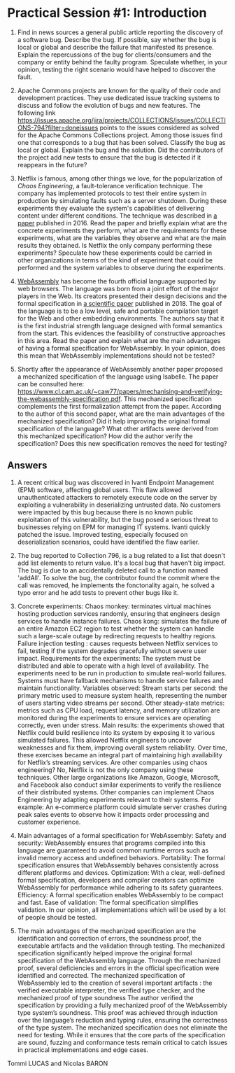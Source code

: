 # Practical Session #1: Introduction

1. Find in news sources a general public article reporting the discovery of a software bug. Describe the bug. If possible, say whether the bug is local or global and describe the failure that manifested its presence. Explain the repercussions of the bug for clients/consumers and the company or entity behind the faulty program. Speculate whether, in your opinion, testing the right scenario would have helped to discover the fault.

2. Apache Commons projects are known for the quality of their code and development practices. They use dedicated issue tracking systems to discuss and follow the evolution of bugs and new features. The following link https://issues.apache.org/jira/projects/COLLECTIONS/issues/COLLECTIONS-794?filter=doneissues points to the issues considered as solved for the Apache Commons Collections project. Among those issues find one that corresponds to a bug that has been solved. Classify the bug as local or global. Explain the bug and the solution. Did the contributors of the project add new tests to ensure that the bug is detected if it reappears in the future?

3. Netflix is famous, among other things we love, for the popularization of *Chaos Engineering*, a fault-tolerance verification technique. The company has implemented protocols to test their entire system in production by simulating faults such as a server shutdown. During these experiments they evaluate the system's capabilities of delivering content under different conditions. The technique was described in [a paper](https://arxiv.org/ftp/arxiv/papers/1702/1702.05843.pdf) published in 2016. Read the paper and briefly explain what are the concrete experiments they perform, what are the requirements for these experiments, what are the variables they observe and what are the main results they obtained. Is Netflix the only company performing these experiments? Speculate how these experiments could be carried in other organizations in terms of the kind of experiment that could be performed and the system variables to observe during the experiments.

4. [WebAssembly](https://webassembly.org/) has become the fourth official language supported by web browsers. The language was born from a joint effort of the major players in the Web. Its creators presented their design decisions and the formal specification in [a scientific paper](https://people.mpi-sws.org/~rossberg/papers/Haas,%20Rossberg,%20Schuff,%20Titzer,%20Gohman,%20Wagner,%20Zakai,%20Bastien,%20Holman%20-%20Bringing%20the%20Web%20up%20to%20Speed%20with%20WebAssembly.pdf) published in 2018. The goal of the language is to be a low level, safe and portable compilation target for the Web and other embedding environments. The authors say that it is the first industrial strength language designed with formal semantics from the start. This evidences the feasibility of constructive approaches in this area. Read the paper and explain what are the main advantages of having a formal specification for WebAssembly. In your opinion, does this mean that WebAssembly implementations should not be tested? 

5.  Shortly after the appearance of WebAssembly another paper proposed a mechanized specification of the language using Isabelle. The paper can be consulted here: https://www.cl.cam.ac.uk/~caw77/papers/mechanising-and-verifying-the-webassembly-specification.pdf. This mechanized specification complements the first formalization attempt from the paper. According to the author of this second paper, what are the main advantages of the mechanized specification? Did it help improving the original formal specification of the language? What other artifacts were derived from this mechanized specification? How did the author verify the specification? Does this new specification removes the need for testing?

## Answers

1. A recent critical bug was discovered in Ivanti Endpoint Management (EPM) software, affecting global users. This flaw allowed unauthenticated attackers to remotely execute code on the server by exploiting a vulnerability in deserializing untrusted data. No customers were impacted by this bug because there is no known public exploitation of this vulnerability, but the bug posed a serious threat to businesses relying on EPM for managing IT systems. Ivanti quickly patched the issue. Improved testing, especially focused on deserialization scenarios, could have identified the flaw earlier.

2. The bug reported to Collection 796, is a bug related to a list that doesn't add list elements to return value. It's a local bug that haven't big impact. The bug is due to an accidentally deleted call to a function named 'addAll'. To solve the bug, the contributor found the commit where the call was removed, he implements the fonctonality again, he solved a typo error and he add tests to prevent other bugs like it.

3. Concrete experiments:
Chaos monkey: terminates virtual machines hosting production services randomly, ensuring that engineers design services to handle instance failures.
Chaos kong: simulates the failure of an entire Amazon EC2 region to test whether the system can handle such a large-scale outage by redirecting requests to healthy regions.
Failure injection testing : causes requests between Netflix services to fail, testing if the system degrades gracefully without severe user impact.
Requirements for the experiments:
The system must be distributed and able to operate with a high level of availability.
The experiments need to be run in production to simulate real-world failures.
Systems must have fallback mechanisms to handle service failures and maintain functionality.
Variables observed:
Stream starts per second: the primary metric used to measure system health, representing the number of users starting video streams per second.
Other steady-state metrics: metrics such as CPU load, request latency, and memory utilization are monitored during the experiments to ensure services are operating correctly, even under stress.
Main results: the experiments showed that Netflix could build resilience into its system by exposing it to various simulated failures. This allowed Netflix engineers to uncover weaknesses and fix them, improving overall system reliability. Over time, these exercises became an integral part of maintaining high availability for Netflix’s streaming services.
Are other companies using chaos engineering? No, Netflix is not the only company using these techniques. Other large organizations like Amazon, Google, Microsoft, and Facebook also conduct similar experiments to verify the resilience of their distributed systems​.
Other companies can implement Chaos Engineering by adapting experiments relevant to their systems. For example:
An e-commerce platform could simulate server crashes during peak sales events to observe how it impacts order processing and customer experience.

4. Main advantages of a formal specification for WebAssembly:
Safety and security: WebAssembly ensures that programs compiled into this language are guaranteed to avoid common runtime errors such as invalid memory access and undefined behaviors.
Portability: The formal specification ensures that WebAssembly behaves consistently across different platforms and devices.
Optimization: With a clear, well-defined formal specification, developers and compiler creators can optimize WebAssembly for performance while adhering to its safety guarantees.
Efficiency: A formal specification enables WebAssembly to be compact and fast.
Ease of validation: The formal specification simplifies validation.
In our opinion, all implementations which will be used by a lot of people should be tested.

5. The main advantages of the mechanized specification are the identification and correction of errors, the soundness proof, the executable artifacts and the validation through testing.
The mechanized specification significantly helped improve the original formal specification of the WebAssembly language. Through the mechanized proof, several deficiencies and errors in the official specification were identified and corrected.
The mechanized specification of WebAssembly led to the creation of several important artifacts : the verified executable interpreter, the verified type checker, and the mechanized proof of type soundness
The author verified the specification by providing a fully mechanized proof of the WebAssembly type system’s soundness. This proof was achieved through induction over the language’s reduction and typing rules, ensuring the correctness of the type system.
The mechanized specification does not eliminate the need for testing. While it ensures that the core parts of the specification are sound, fuzzing and conformance tests remain critical to catch issues in practical implementations and edge cases.

Tommi LUCAS and Nicolas BARON
